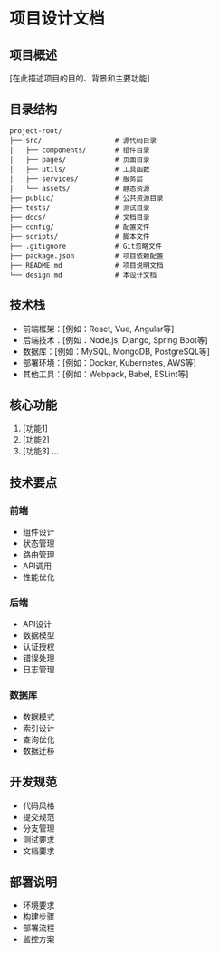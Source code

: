 # 项目设计文档

## 项目概述
[在此描述项目的目的、背景和主要功能]

## 目录结构
```
project-root/
├── src/                  # 源代码目录
│   ├── components/       # 组件目录
│   ├── pages/            # 页面目录
│   ├── utils/            # 工具函数
│   ├── services/         # 服务层
│   └── assets/           # 静态资源
├── public/               # 公共资源目录
├── tests/                # 测试目录
├── docs/                 # 文档目录
├── config/               # 配置文件
├── scripts/              # 脚本文件
├── .gitignore            # Git忽略文件
├── package.json          # 项目依赖配置
├── README.md             # 项目说明文档
└── design.md             # 本设计文档
```

## 技术栈
- 前端框架：[例如：React, Vue, Angular等]
- 后端技术：[例如：Node.js, Django, Spring Boot等]
- 数据库：[例如：MySQL, MongoDB, PostgreSQL等]
- 部署环境：[例如：Docker, Kubernetes, AWS等]
- 其他工具：[例如：Webpack, Babel, ESLint等]

## 核心功能
1. [功能1]
2. [功能2]
3. [功能3]
...

## 技术要点
### 前端
- 组件设计
- 状态管理
- 路由管理
- API调用
- 性能优化

### 后端
- API设计
- 数据模型
- 认证授权
- 错误处理
- 日志管理

### 数据库
- 数据模式
- 索引设计
- 查询优化
- 数据迁移

## 开发规范
- 代码风格
- 提交规范
- 分支管理
- 测试要求
- 文档要求

## 部署说明
- 环境要求
- 构建步骤
- 部署流程
- 监控方案 